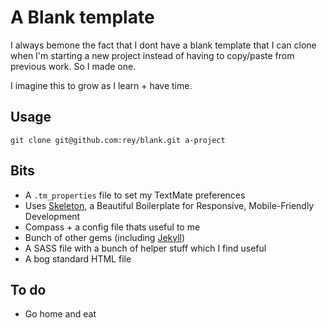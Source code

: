 # A Blank template

I always bemone the fact that I dont have a blank template that I can clone when I'm starting a new project instead of having to copy/paste from previous work. So I made one.

I imagine this to grow as I learn + have time.

## Usage

`git clone git@github.com:rey/blank.git a-project`

## Bits

* A `.tm_properties` file to set my TextMate preferences
* Uses [Skeleton](https://github.com/dhgamache/Skeleton), a Beautiful Boilerplate for Responsive, Mobile-Friendly Development
* Compass + a config file thats useful to me
* Bunch of other gems (including [Jekyll](https://github.com/mojombo/jekyll))
* A SASS file with a bunch of helper stuff which I find useful
* A bog standard HTML file

## To do

* Go home and eat